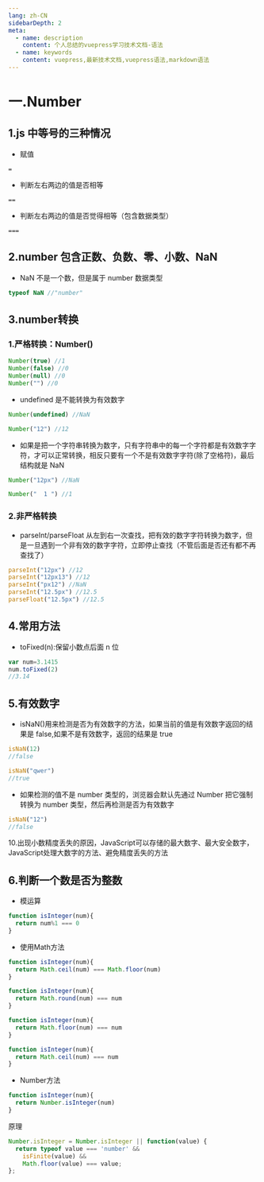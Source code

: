 ```yaml
---
lang: zh-CN
sidebarDepth: 2
meta:
  - name: description
    content: 个人总结的vuepress学习技术文档-语法
  - name: keywords
    content: vuepress,最新技术文档,vuepress语法,markdown语法
---
```


# 一.Number

## 1.js 中等号的三种情况

- 赋值

```
=
```

- 判断左右两边的值是否相等

```
==
```

- 判断左右两边的值是否觉得相等（包含数据类型）

```
===
```

## 2.number 包含正数、负数、零、小数、NaN

- NaN 不是一个数，但是属于 number 数据类型

```js
typeof NaN //"number"
```

## 3.number转换

### 1.严格转换：Number()

```js
Number(true) //1
Number(false) //0
Number(null) //0
Number("") //0
```

- undefined 是不能转换为有效数字

```js
Number(undefined) //NaN
```

```js
Number("12") //12
```

- 如果是把一个字符串转换为数字，只有字符串中的每一个字符都是有效数字字符，才可以正常转换，相反只要有一个不是有效数字字符(除了空格符)，最后结构就是 NaN

```js
Number("12px") //NaN
```

```js
Number("  1 ") //1
```

### 2.非严格转换

- parseInt/parseFloat 从左到右一次查找，把有效的数字字符转换为数字，但是一旦遇到一个非有效的数字字符，立即停止查找（不管后面是否还有都不再查找了）

```js
parseInt("12px") //12
parseInt("12px13") //12
parseInt("px12") //NaN
parseInt("12.5px") //12.5
parseFloat("12.5px") //12.5
```

## 4.常用方法

- toFixed(n):保留小数点后面 n 位

```js
var num=3.1415
num.toFixed(2)
//3.14
```

## 5.有效数字

- isNaN()用来检测是否为有效数字的方法，如果当前的值是有效数字返回的结果是 false,如果不是有效数字，返回的结果是 true

```js
isNaN(12)
//false
```

```js
isNaN("qwer")
//true
```

- 如果检测的值不是 number 类型的，浏览器会默认先通过 Number 把它强制转换为 number 类型，然后再检测是否为有效数字

```js
isNaN("12")
//false
```
10.出现小数精度丢失的原因，JavaScript可以存储的最大数字、最大安全数字，JavaScript处理大数字的方法、避免精度丢失的方法
## 6.判断一个数是否为整数
- 模运算
```js
function isInteger(num){
  return num%1 === 0
}
```
- 使用Math方法
```js
function isInteger(num){
  return Math.ceil(num) === Math.floor(num)
}
```
```js
function isInteger(num){
  return Math.round(num) === num
}
```
```js
function isInteger(num){
  return Math.floor(num) === num
}
```
```js
function isInteger(num){
  return Math.ceil(num) === num
}
```
- Number方法
```js
function isInteger(num){
  return Number.isInteger(num)
}
```
原理
```js
Number.isInteger = Number.isInteger || function(value) {
  return typeof value === 'number' && 
    isFinite(value) && 
    Math.floor(value) === value;
};
```
